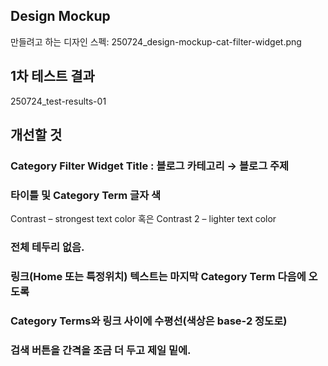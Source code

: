 ## Design Mockup
만들려고 하는 디자인 스펙: 250724_design-mockup-cat-filter-widget.png 

## 1차 테스트 결과
250724_test-results-01

## 개선할 것
### Category Filter Widget Title : 블로그 카테고리 → 블로그 주제
### 타이틀 및 Category Term 글자 색 
Contrast – strongest text color 혹은 Contrast 2 – lighter text color
### 전체 테두리 없음.
### 링크(Home 또는 특정위치) 텍스트는 마지막 Category Term 다음에 오도록
### Category Terms와 링크 사이에 수평선(색상은 base-2 정도로)
### 검색 버튼을 간격을 조금 더 두고 제일 밑에.
